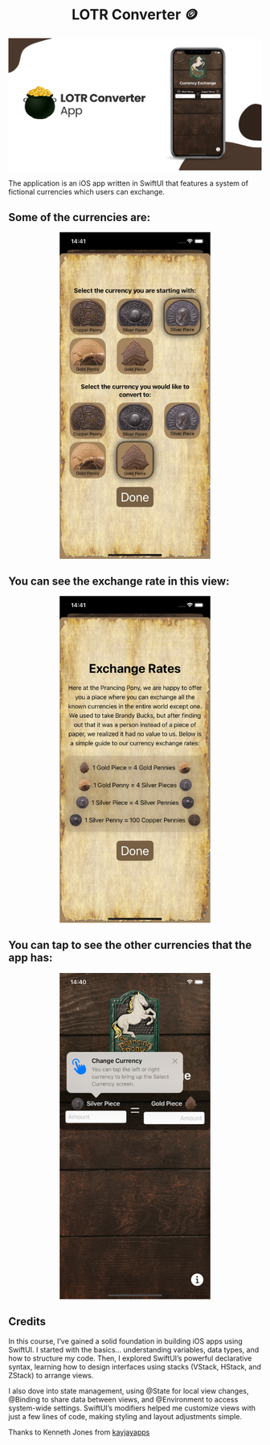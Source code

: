 <h1 align="center">LOTR Converter 🪙</h1>

![Image1](appimg/img-1.png)

The application is an iOS app written in SwiftUI that features a system of fictional currencies which users can exchange.

## Some of the currencies are:

<p align="center"><img width="300" alt="image" src="appimg/img-5.png"></p>

## You can see the exchange rate in this view:

<p align="center"><img width="300" alt="image" src="appimg/img-4.png"></p>

## You can tap to see the other currencies that the app has:

<p align="center"><img width="300" alt="image" src="appimg/img-3.png"></p>

## Credits

In this course, I’ve gained a solid foundation in building iOS apps using SwiftUI. I started with the basics... understanding variables, data types, and how to structure my code. Then, I explored SwiftUI’s powerful declarative syntax, learning how to design interfaces using stacks (VStack, HStack, and ZStack) to arrange views.

I also dove into state management, using @State for local view changes, @Binding to share data between views, and @Environment to access system-wide settings. SwiftUI’s modifiers helped me customize views with just a few lines of code, making styling and layout adjustments simple.

Thanks to Kenneth Jones from [kayjayapps](https://kayjayapps.com/)
